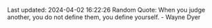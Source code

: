 Last updated: 2024-04-02 16:22:26
Random Quote: When you judge another, you do not define them, you define yourself. - Wayne Dyer